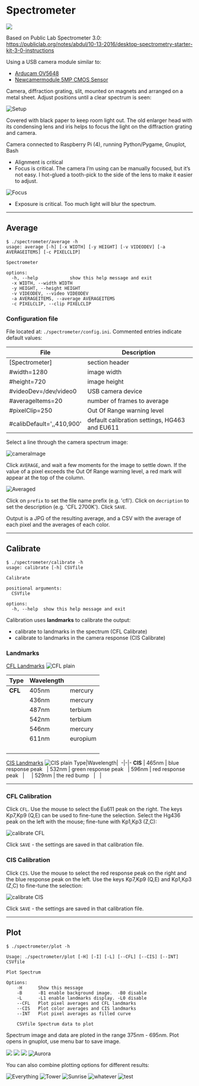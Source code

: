 # Spectrometer
![](/images/intensity2.png)

Based on Public Lab Spectrometer 3.0: https://publiclab.org/notes/abdul/10-13-2016/desktop-spectrometry-starter-kit-3-0-instructions

Using a USB camera module similar to:

- [Arducam OV5648](https://www.arducam.com/product/arducam-ov5648-auto-focus-usb-camera-ub0238-6/)
- [Newcamermodule 5MP CMOS Sensor](https://newcameramodule.com/product/small-size-5mp-cmos-sensor-usb-2-0-camera-module/)

Camera, diffraction grating, slit, mounted on magnets and arranged on a metal sheet.  Adjust positions until a clear spectrum is seen:

![Setup](/images/setup.JPG)
	
Covered with black paper to keep room light out.  The old enlarger head with its condensing lens and iris helps to focus the light on the diffraction grating and camera.  

Camera connected to Raspberry Pi (4), running Python/Pygame, Gnuplot, Bash

- Alignment is critical
- Focus is critical.  The camera I’m using  can be manually focused, but it’s not easy.  I hot-glued a tooth-pick to the side of the lens to make it easier to adjust.

![Focus](/images/focusingAid.png)
- Exposure is critical.  Too much light will blur the spectrum.

---
## Average

```
$ ./spectrometer/average -h
usage: average [-h] [-x WIDTH] [-y HEIGHT] [-v VIDEODEV] [-a AVERAGEITEMS] [-c PIXELCLIP]

Spectrometer

options:
  -h, --help            show this help message and exit
  -x WIDTH, --width WIDTH
  -y HEIGHT, --height HEIGHT
  -v VIDEODEV, --video VIDEODEV
  -a AVERAGEITEMS, --average AVERAGEITEMS
  -c PIXELCLIP, --clip PIXELCLIP
```

### Configuration file 

File located at: `./spectrometer/config.ini`.  Commented entries indicate default values:

File | Description
-|-
[Spectrometer] | section header
#width=1280 | image width
#height=720 | image height
#videoDev=/dev/video0 | USB camera device
#averageItems=20 | number of frames to average
#pixelClip=250 | Out Of Range warning level
#calibDefault=',,410,900' | default calibration settings, HG463 and EU611




Select a line through the camera spectrum image:  

![cameraImage](/images/camImage.png)

Click `AVERAGE`, and wait a few moments for the image to settle down.  If the value of a pixel exceeds the Out Of Range warning level, a red mark will appear at the top of the column.


![Averaged](/images/spectralAverage.png)

Click on `prefix` to set the file name prefix (e.g. 'cfl').  Click on `decription` to set the description (e.g. 'CFL 2700K').  Click `SAVE`.

Output is a JPG of the resulting average, and a CSV with the average of each pixel and the averages of each color. 

---
## Calibrate

```
$ ./spectrometer/calibrate -h
usage: calibrate [-h] CSVfile

Calibrate

positional arguments:
  CSVfile

options:
  -h, --help  show this help message and exit
```

Calibration uses __landmarks__ to calibrate the output:
- calibrate to landmarks in the spectrum (CFL Calibrate)
- calibrate to landmarks in the camera response (CIS Calibrate)


### Landmarks



[CFL Landmarks](https://commons.wikimedia.org/wiki/File:Fluorescent_lighting_spectrum_peaks_labelled.svg)
![CFL plain](/images/cfl-plain.png)

 Type|Wavelength|&nbsp;
 -|-|-
 __CFL__ | 405nm | mercury
 &nbsp; | 436nm | mercury
 &nbsp; | 487nm | terbium
 &nbsp; | 542nm | terbium
 &nbsp; | 546nm | mercury
 &nbsp; | 611nm | europium
 &nbsp; | &nbsp; | &nbsp;

[CIS Landmarks](https://photo.stackexchange.com/questions/122037/why-do-typical-imaging-sensor-colour-filter-spectral-responses-differ-so-much-fr)
![CIS plain](/images/cis-plain.png)
 Type|Wavelength|&nbsp;
 -|-|-
 __CIS__ | 465nm | blue response peak
 &nbsp; | 532nm | green response peak
 &nbsp; | 596nm | red response peak
 &nbsp; | &nbsp;
 &nbsp; | 529nm | the red bump
&nbsp; | &nbsp; | &nbsp;

---
### CFL Calibration


Click `CFL`.  Use the mouse to select the Eu611 peak on the right.  The keys Kp7,Kp9 (Q,E) can be used to fine-tune the selection.  Select the Hg436 peak on the left with the mouse; fine-tune with Kp1,Kp3 (Z,C):

![calibrate CFL](/images/calibCFL.png)

Click `SAVE` - the settings are saved in that calibration file.


### CIS Calibration


Click `CIS`. Use the mouse to select the red response peak on the right and the blue response peak on the left.  Use the keys Kp7,Kp9 (Q,E) and Kp1,Kp3 (Z,C) to fine-tune the selection:

![calibrate CIS](/images/calibCIS.png)

Click `SAVE` - the settings are saved in that calibration file.



---
## Plot

```
$ ./spectrometer/plot -h

Usage: ./spectrometer/plot [-H] [-I] [-L] [--CFL] [--CIS] [--INT] CSVfile

Plot Spectrum

Options:
    -H      Show this message
    -B      -B1 enable background image.  -B0 disable
    -L      -L1 enable landmarks display. -L0 disable
    --CFL   Plot pixel averages and CFL landmarks
    --CIS   Plot color averages and CIS landmarks
    --INT   Plot pixel averages as filled curve

    CSVfile Spectrum data to plot
```
Spectrum image and data are ploted in the range 375nm - 695nm.  Plot opens in gnuplot, use menu bar to save image.



![](images/uv-spectrum-20230106-113618-plot.png)
![](images/air-spectrum-20181215-164105-plot.png)
![](images/cfl-spectrum-20181215-123051-plot.png)
![Aurora](images/aurora.png)

You can also combine plotting options for different results:

![Everything](images/everything.png)
![Tower](images/tower.png)
![Sunrise](images/sunrise4.png)
![whatever](/images/spectrum0.png)
![test](/images/intensity-0.png)